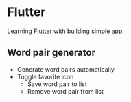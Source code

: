 # Flutter 

Learning [Flutter](https://docs.flutter.dev/) with building simple app.

## Word pair generator
- Generate word pairs automatically
- Toggle favorite icon
    - Save word pair to list
    - Remove word pair from list